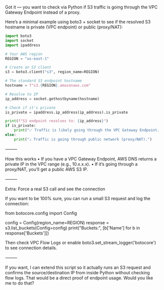 Got it — you want to check via Python if S3 traffic is going through the VPC Gateway Endpoint instead of a proxy.

Here’s a minimal example using boto3 + socket to see if the resolved S3 hostname is private (VPC endpoint) or public (proxy/NAT):

```py
import boto3
import socket
import ipaddress

# Your AWS region
REGION = "us-east-1"

# Create an S3 client
s3 = boto3.client("s3", region_name=REGION)

# The standard S3 endpoint hostname
hostname = f"s3.{REGION}.amazonaws.com"

# Resolve to IP
ip_address = socket.gethostbyname(hostname)

# Check if it's private
is_private = ipaddress.ip_address(ip_address).is_private

print(f"S3 endpoint resolves to: {ip_address}")
if is_private:
    print("✅ Traffic is likely going through the VPC Gateway Endpoint.")
else:
    print("⚠ Traffic is going through public network (proxy/NAT).")

```
⸻

How this works
	•	If you have a VPC Gateway Endpoint, AWS DNS returns a private IP in the VPC range (e.g., 10.x.x.x).
	•	If it’s going through a proxy/NAT, you’ll get a public AWS S3 IP.

⸻

Extra: Force a real S3 call and see the connection

If you want to be 100% sure, you can run a small S3 request and log the connection:

from botocore.config import Config

config = Config(region_name=REGION)
response = s3.list_buckets(Config=config)
print("Buckets:", [b['Name'] for b in response['Buckets']])

Then check VPC Flow Logs or enable boto3.set_stream_logger('botocore') to see connection details.

⸻

If you want, I can extend this script so it actually runs an S3 request and confirms the source/destination IP from inside Python without checking flow logs. That would be a direct proof of endpoint usage. Would you like me to do that?